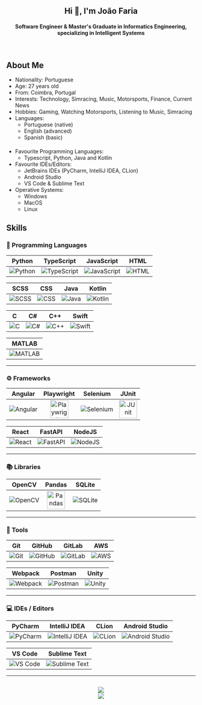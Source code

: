 <h2 align="center">Hi 👋, I'm João Faria</h2>
<h4 align="center">Software Engineer & Master's Graduate in Informatics Engineering, specializing in Intelligent Systems</h4>
<br>

## About Me
- Nationality: Portuguese
- Age: 27 years old
- From: Coimbra, Portugal
- Interests: Technology, Simracing, Music, Motorsports, Finance, Current News  
- Hobbies: Gaming, Watching Motorsports, Listening to Music, Simracing
- Languages:
  - Portuguese (native)
  - English (advanced)
  - Spanish (basic)
####
- Favourite Programming Languages: 
  - Typescript, Python, Java and Kotlin
- Favourite IDEs/Editors: 
  - JetBrains IDEs (PyCharm, IntelliJ IDEA, CLion)
  - Android Studio
  - VS Code & Sublime Text
- Operative Systems:
  - Windows
  - MacOS
  - Linux

## Skills

### 🧠 Programming Languages
<p align="center">

| Python | TypeScript | JavaScript | HTML |
|:--:|:--:|:--:|:--:|
| ![Python](https://skillicons.dev/icons?i=py) | ![TypeScript](https://skillicons.dev/icons?i=ts) | ![JavaScript](https://skillicons.dev/icons?i=js) | ![HTML](https://skillicons.dev/icons?i=html) |

| SCSS | CSS | Java | Kotlin |
|:--:|:--:|:--:|:--:|
| ![SCSS](https://skillicons.dev/icons?i=scss) | ![CSS](https://skillicons.dev/icons?i=css) | ![Java](https://skillicons.dev/icons?i=java) | ![Kotlin](https://skillicons.dev/icons?i=kotlin) |

| C | C# | C++ | Swift |
|:--:|:--:|:--:|:--:|
| ![C](https://skillicons.dev/icons?i=c) | ![C#](https://skillicons.dev/icons?i=cs) | ![C++](https://skillicons.dev/icons?i=cpp) | ![Swift](https://skillicons.dev/icons?i=swift) |

| MATLAB |
|:--:|
| ![MATLAB](https://skillicons.dev/icons?i=matlab) |

</p>

---

### ⚙️ Frameworks
<p align="center">

| Angular | Playwright | Selenium | JUnit |
|:--:|:--:|:--:|:--:|
| ![Angular](https://skillicons.dev/icons?i=angular) | <img src="https://upload.wikimedia.org/wikipedia/commons/1/19/Playwright_Logo.svg" width="48" alt="Playwright"/> | ![Selenium](https://skillicons.dev/icons?i=selenium) | <img src="https://upload.wikimedia.org/wikipedia/commons/5/59/JUnit_5_Banner.svg" width="48" alt="JUnit"/> |

| React | FastAPI | NodeJS |
|:--:|:--:|:--:|
| ![React](https://skillicons.dev/icons?i=react) | ![FastAPI](https://skillicons.dev/icons?i=fastapi) | ![NodeJS](https://skillicons.dev/icons?i=nodejs) |

</p>

---

### 📚 Libraries
<p align="center">

| OpenCV | Pandas | SQLite |
|:--:|:--:|:--:|
| ![OpenCV](https://skillicons.dev/icons?i=opencv) | <img src="https://upload.wikimedia.org/wikipedia/commons/e/ed/Pandas_logo.svg" width="48" alt="Pandas"/> | ![SQLite](https://skillicons.dev/icons?i=sqlite) |

</p>

---

### 🧰 Tools
<p align="center">

| Git | GitHub | GitLab | AWS |
|:--:|:--:|:--:|:--:|
| ![Git](https://skillicons.dev/icons?i=git) | ![GitHub](https://skillicons.dev/icons?i=github) | ![GitLab](https://skillicons.dev/icons?i=gitlab) | ![AWS](https://skillicons.dev/icons?i=aws) |

| Webpack | Postman | Unity |
|:--:|:--:|:--:|
| ![Webpack](https://skillicons.dev/icons?i=webpack) | ![Postman](https://skillicons.dev/icons?i=postman) | ![Unity](https://skillicons.dev/icons?i=unity) |

</p>

---

### 💻 IDEs / Editors
<p align="center">

| PyCharm | IntelliJ IDEA | CLion | Android Studio |
|:--:|:--:|:--:|:--:|
| ![PyCharm](https://skillicons.dev/icons?i=pycharm) | ![IntelliJ IDEA](https://skillicons.dev/icons?i=idea) | ![CLion](https://skillicons.dev/icons?i=clion) | ![Android Studio](https://skillicons.dev/icons?i=androidstudio) |

| VS Code | Sublime Text |
|:--:|:--:|
| ![VS Code](https://skillicons.dev/icons?i=vscode) | ![Sublime Text](https://skillicons.dev/icons?i=sublime) |

</p>

---

##
<p align="center">
  <a href="https://github.com/Faria666">
    <img src="https://github-readme-stats.vercel.app/api?username=Faria666&show_icons=true&theme=github_dark"/>
  </a>
  <br>
  <a href="https://github.com/Faria666">
    <img src="https://github-readme-stats.vercel.app/api/top-langs?username=Faria666&layout=compact&theme=github_dark"/>
  </a>
</p>
